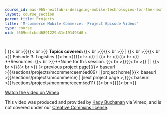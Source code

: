```yaml
---
course_id: mas-965-nextlab-i-designing-mobile-technologies-for-the-next-billion-users-fall-2008
layout: course_section
parent_title: Projects
title: 'M-commerce Mobile Commerce:  Project Episode Videos'
type: course
uid: f609eefcbdd6891229a31e191493d0fc

---
```


|  {{< br >}}{{< br >}} **Topics covered:** {{< br >}}{{< br >}}  |  {{< br >}}{{< br >}} Episode 3: Logistics {{< br >}}{{< br >}}  |  {{< br >}}{{< br >}} **Resources:  {{< br >}}**None for this session. {{< br >}}{{< br >}}  |
|  {{< br >}}{{< br >}} [< previous project page]({{< baseurl >}}/sections/projects/mcommerceembed09) &#124; [project home]({{< baseurl >}}/sections/projects/mcommerce) &#124; [next project page >]({{< baseurl >}}/sections/projects/mcommerceembed11) {{< br >}}{{< br >}}  

[Watch the video on Vimeo](http://vimeo.com/moogaloop.swf?clip_id=1919091&server=vimeo.com&show_title=0&show_byline=0&show_portrait=0&color=&fullscreen=0&group_id=)[](http://vimeo.com/moogaloop.swf?clip_id=1861773&server=vimeo.com&show_title=0&show_byline=0&show_portrait=0&color=&fullscreen=0&group_id=)

This video was produced and provided by [Kady Buchanan](http://vimeo.com/user720392) via Vimeo, and is not covered under our [Creative Commons license](/terms/#cc).